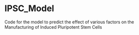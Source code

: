 # IPSC_Model
Code for the model to predict the effect of various factors on the Manufacturing of Induced Pluripotent Stem Cells
